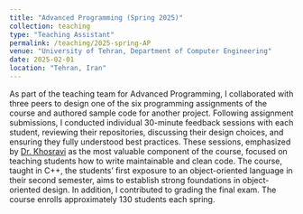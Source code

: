 ```yaml
---
title: "Advanced Programming (Spring 2025)"
collection: teaching
type: "Teaching Assistant"
permalink: /teaching/2025-spring-AP
venue: "University of Tehran, Department of Computer Engineering"
date: 2025-02-01
location: "Tehran, Iran"
---
```


As part of the teaching team for Advanced Programming, I collaborated with three peers to design one of the six programming assignments of the course and authored sample code for another project. Following assignment submissions, I conducted individual 30-minute feedback sessions with each student, reviewing their repositories, discussing their design choices, and ensuring they fully understood best practices. These sessions, emphasized by [Dr. Khosravi](https://scholar.google.com/citations?user=b9ib0IYAAAAJ&hl=en) as the most valuable component of the course, focused on teaching students how to write maintainable and clean code. The course, taught in C++, the students’ first exposure to an object-oriented language in their second semester, aims to establish strong foundations in object-oriented design. In addition, I contributed to grading the final exam. The course enrolls approximately 130 students each spring.

